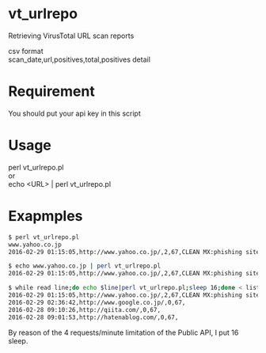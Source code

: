 # vt_urlrepo
Retrieving VirusTotal URL scan reports  

csv format  
scan_date,url,positives,total,positives detail  


# Requirement
You should put your api key in this script

# Usage
perl vt_urlrepo.pl  
or  
echo \<URL\> | perl vt_urlrepo.pl  


# Exapmples

```sh
$ perl vt_urlrepo.pl
www.yahoo.co.jp
2016-02-29 01:15:05,http://www.yahoo.co.jp/,2,67,CLEAN MX:phishing site;SCUMWARE.org:malware site
```

```sh
$ echo www.yahoo.co.jp | perl vt_urlrepo.pl
2016-02-29 01:15:05,http://www.yahoo.co.jp/,2,67,CLEAN MX:phishing site;SCUMWARE.org:malware site
```


```sh
$ while read line;do echo $line|perl vt_urlrepo.pl;sleep 16;done < list.txt
2016-02-29 01:15:05,http://www.yahoo.co.jp/,2,67,CLEAN MX:phishing site;SCUMWARE.org:malware site
2016-02-29 02:36:42,http://www.google.co.jp/,0,67,
2016-02-28 09:10:26,http://qiita.com/,0,67,
2016-02-28 09:01:53,http://hatenablog.com/,0,67,
```
By reason of the 4 requests/minute limitation of the Public API, I put 16 sleep.



